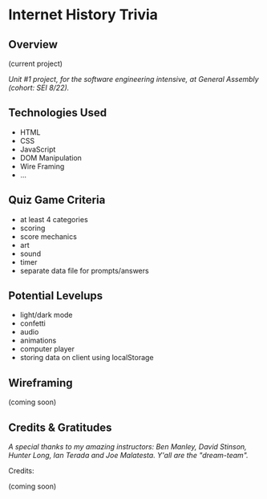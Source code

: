 # Internet History Trivia

## Overview

(current project)

*Unit #1 project, for the software engineering intensive, at General Assembly (cohort: SEI 8/22).*

## Technologies Used

- HTML
- CSS
- JavaScript
- DOM Manipulation
- Wire Framing
- ...

## Quiz Game Criteria

- at least 4 categories
- scoring
- score mechanics
- art
- sound
- timer
- separate data file for prompts/answers

## Potential Levelups

- light/dark mode
- confetti
- audio
- animations
- computer player
- storing data on client using localStorage

## Wireframing

(coming soon)

## Credits & Gratitudes

*A special thanks to my amazing instructors: Ben Manley, David Stinson, Hunter Long, Ian Terada and Joe Malatesta. Y'all are the "dream-team".*

Credits:

(coming soon)